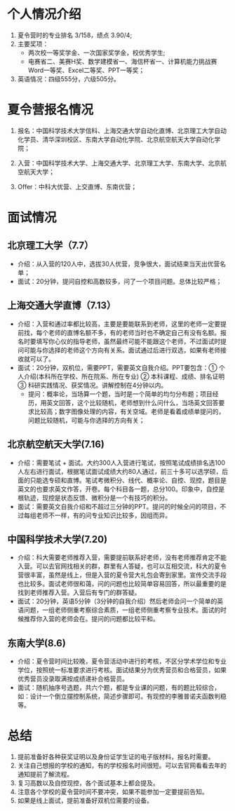 # 个人情况介绍
1. 夏令营时的专业排名 3/158，绩点 3.90/4;
2. 主要奖项：
    - 两次校一等奖学金、一次国家奖学金，校优秀学生;
    - 电赛省二、美赛H奖、数学建模省一、海信杯省一、计算机能力挑战赛Word一等奖、Excel二等奖、PPT一等奖；
3. 英语情况：四级555分，六级505分。

# 夏令营报名情况
1. 报名：中国科学技术大学信科、上海交通大学自动化直博、北京理工大学自动化学员、清华深圳校区、东南大学自动化学院、北京航空航天大学自动化学院；

2. 入营：中国科学技术大学、上海交通大学、北京理工大学、东南大学、北京航空航天大学；

3. Offer：中科大优营、上交直博、东南优营；

# 面试情况
## 北京理工大学（7.7）
- 介绍：从入营的120人中，选拔30人优营，竞争很大，面试结束当天出优营名单；
- 面试：20分钟，提问自控和高数较多，问了一个项目问题。总体比较严格；

## 上海交通大学直博（7.13）
- 介绍：入营和通过率都比较高，主要是要能联系到老师，这里的老师一定要提前找，每个老师的直博名额不多，有的老师当时也不确定自己有没有名额。报名时要填写你心仪的指导老师，虽然最终可能不能跟这个老师，不过面试时提问可能与你选择的老师这个方向有关系。面试通过后进行双选，如果有老师接收就可以了。
- 面试：20分钟，双机位，需要PPT，需要英文自我介绍。PPT要包含：① 个人介绍(本科所在学校、所在院系、所在专业) ② 本科课程、成绩、排名证明 ③ 科研实践情况、获奖情况。讲解控制在4分钟以内。
    - 提问：概率论，当场算一个题，当时是一个简单的均匀分布题；项目经历，用英文回答，这个比较随机，老师想到什么问什么，当场英文回答要求比较高；数字图像处理的内容，有关空域。老师是看着成绩单提问的，问题比较随机，可能与你选择的方向有关；

## 北京航空航天大学(7.16)
- 介绍：需要笔试 + 面试。大约300人入营进行笔试，按照笔试成绩排名选100人左右进行面试，根据笔试面试成绩大约80人通过，前三十多可以选学硕，后面的只能选专硕和直博。笔试考微积分、线代、概率论、自控、现控，题目是英文的也要求英文作答，开卷。每个科目各一题，总分100。印象中，自控是根轨迹，现控是状态反馈、微积分是一个有技巧的积分。
- 面试：需要英文自我介绍和不超过三分钟的PPT。提问的时候全问的项目，不过每组老师不一样，有的问专业知识比较多，因组而异。

## 中国科学技术大学(7.20)
- 介绍：科大需要老师推荐入营，需要提前联系好老师，没有老师推荐肯定不能入营。可以去官网找相关的群，群里有人答疑，也可以互相交流，科大的夏令营很丰富，虽然是线上，但是入营的夏令营大礼包会寄到家里。宣传交流手段也比较多。面试老师很和蔼，问的问题也比较简单容易回答，所以最重要的是找到老师推荐入营。入营后有专门的群答疑。
- 面试：20分钟，英语5分钟（3分钟的自我介绍）然后老师会问一个简单的英语问题，一组老师侧重考察综合素质，一组老师侧重考察专业技术。面试的时候推荐你入营的老师会在。提问的问题都比较平和。

## 东南大学(8.6)
- 介绍：夏令营时间比较晚，夏令营活动中进行的考核，不区分学术学位和专业学位，按照统一标准要求进行考核。面试结果分为优秀营员和合格营员，如果优秀营员没录取满按成绩递补合格营员。
- 面试：随机抽序号选题，共六个题，都是专业课的问题，有的题比较综合，如：设计一个倒立摆控制系统，简述步骤即可。有现控的李雅普诺夫函数判稳等。

# 总结
1. 提前准备好各种获奖证明以及身份证学生证的电子版材料，报名时需要。
2. 关注自己想报的学校的通知，有的学校报名时间很短。可以去官网看看去年的通知提前了解流程。
3. 复习高数以及自控现控，各个面试基本上都会提及。
4. 注意各个学校的夏令营时间不要冲突，如果不能参加一定要提前告知。
5. 如果是线上面试，提前准备好双机位需要的设备。




